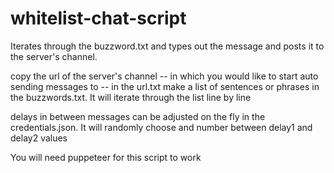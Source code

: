 # whitelist-chat-script

Iterates through the buzzword.txt and types out the message and posts it to the server's channel.

copy the url of the server's channel -- in which you would like to start auto sending messages to -- in the url.txt
make a list of sentences or phrases in the buzzwords.txt. It will iterate through the list line by line

delays in between messages can be adjusted on the fly in the credentials.json. It will randomly choose and number between delay1 and delay2 values

You will need puppeteer for this script to work
